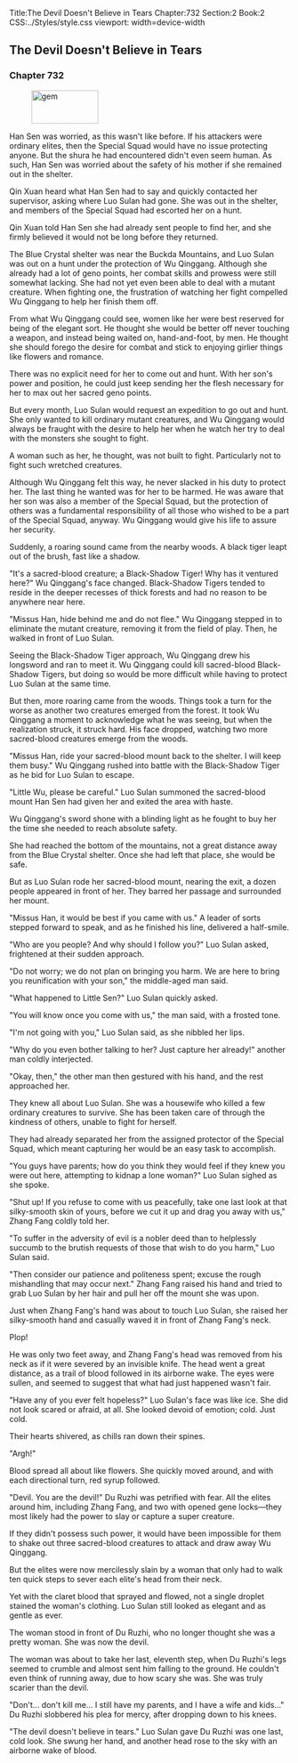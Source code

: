 Title:The Devil Doesn't Believe in Tears 
Chapter:732 
Section:2 
Book:2 
CSS:../Styles/style.css 
viewport: width=device-width
  
## The Devil Doesn't Believe in Tears
### Chapter 732 
<figure>
	<img src="../Images/gem.gif" alt="gem" id="gem" width="120" height="60" />
</figure>
  

  
  Han Sen was worried, as this wasn't like before. If his attackers were ordinary elites, then the Special Squad would have no issue protecting anyone. But the shura he had encountered didn't even seem human. As such, Han Sen was worried about the safety of his mother if she remained out in the shelter.

Qin Xuan heard what Han Sen had to say and quickly contacted her supervisor, asking where Luo Sulan had gone. She was out in the shelter, and members of the Special Squad had escorted her on a hunt.

Qin Xuan told Han Sen she had already sent people to find her, and she firmly believed it would not be long before they returned.

The Blue Crystal shelter was near the Buckda Mountains, and Luo Sulan was out on a hunt under the protection of Wu Qinggang. Although she already had a lot of geno points, her combat skills and prowess were still somewhat lacking. She had not yet even been able to deal with a mutant creature. When fighting one, the frustration of watching her fight compelled Wu Qinggang to help her finish them off.

From what Wu Qinggang could see, women like her were best reserved for being of the elegant sort. He thought she would be better off never touching a weapon, and instead being waited on, hand-and-foot, by men. He thought she should forego the desire for combat and stick to enjoying girlier things like flowers and romance.

There was no explicit need for her to come out and hunt. With her son's power and position, he could just keep sending her the flesh necessary for her to max out her sacred geno points.

But every month, Luo Sulan would request an expedition to go out and hunt. She only wanted to kill ordinary mutant creatures, and Wu Qinggang would always be fraught with the desire to help her when he watch her try to deal with the monsters she sought to fight.

A woman such as her, he thought, was not built to fight. Particularly not to fight such wretched creatures.

Although Wu Qinggang felt this way, he never slacked in his duty to protect her. The last thing he wanted was for her to be harmed. He was aware that her son was also a member of the Special Squad, but the protection of others was a fundamental responsibility of all those who wished to be a part of the Special Squad, anyway. Wu Qinggang would give his life to assure her security.

Suddenly, a roaring sound came from the nearby woods. A black tiger leapt out of the brush, fast like a shadow.

"It's a sacred-blood creature; a Black-Shadow Tiger! Why has it ventured here?" Wu Qinggang's face changed. Black-Shadow Tigers tended to reside in the deeper recesses of thick forests and had no reason to be anywhere near here.

"Missus Han, hide behind me and do not flee." Wu Qinggang stepped in to eliminate the mutant creature, removing it from the field of play. Then, he walked in front of Luo Sulan.

Seeing the Black-Shadow Tiger approach, Wu Qinggang drew his longsword and ran to meet it. Wu Qinggang could kill sacred-blood Black-Shadow Tigers, but doing so would be more difficult while having to protect Luo Sulan at the same time.

But then, more roaring came from the woods. Things took a turn for the worse as another two creatures emerged from the forest. It took Wu Qinggang a moment to acknowledge what he was seeing, but when the realization struck, it struck hard. His face dropped, watching two more sacred-blood creatures emerge from the woods.

"Missus Han, ride your sacred-blood mount back to the shelter. I will keep them busy." Wu Qinggang rushed into battle with the Black-Shadow Tiger as he bid for Luo Sulan to escape.

"Little Wu, please be careful." Luo Sulan summoned the sacred-blood mount Han Sen had given her and exited the area with haste.

Wu Qinggang's sword shone with a blinding light as he fought to buy her the time she needed to reach absolute safety.

She had reached the bottom of the mountains, not a great distance away from the Blue Crystal shelter. Once she had left that place, she would be safe.

But as Luo Sulan rode her sacred-blood mount, nearing the exit, a dozen people appeared in front of her. They barred her passage and surrounded her mount.

"Missus Han, it would be best if you came with us." A leader of sorts stepped forward to speak, and as he finished his line, delivered a half-smile.

"Who are you people? And why should I follow you?" Luo Sulan asked, frightened at their sudden approach.

"Do not worry; we do not plan on bringing you harm. We are here to bring you reunification with your son," the middle-aged man said.

"What happened to Little Sen?" Luo Sulan quickly asked.

"You will know once you come with us," the man said, with a frosted tone.

"I'm not going with you," Luo Sulan said, as she nibbled her lips.

"Why do you even bother talking to her? Just capture her already!" another man coldly interjected.

"Okay, then," the other man then gestured with his hand, and the rest approached her.

They knew all about Luo Sulan. She was a housewife who killed a few ordinary creatures to survive. She has been taken care of through the kindness of others, unable to fight for herself.

They had already separated her from the assigned protector of the Special Squad, which meant capturing her would be an easy task to accomplish.

"You guys have parents; how do you think they would feel if they knew you were out here, attempting to kidnap a lone woman?" Luo Sulan sighed as she spoke.

"Shut up! If you refuse to come with us peacefully, take one last look at that silky-smooth skin of yours, before we cut it up and drag you away with us," Zhang Fang coldly told her.

"To suffer in the adversity of evil is a nobler deed than to helplessly succumb to the brutish requests of those that wish to do you harm," Luo Sulan said.

"Then consider our patience and politeness spent; excuse the rough mishandling that may occur next." Zhang Fang raised his hand and tried to grab Luo Sulan by her hair and pull her off the mount she was upon.

Just when Zhang Fang's hand was about to touch Luo Sulan, she raised her silky-smooth hand and casually waved it in front of Zhang Fang's neck.

Plop!

He was only two feet away, and Zhang Fang's head was removed from his neck as if it were severed by an invisible knife. The head went a great distance, as a trail of blood followed in its airborne wake. The eyes were sullen, and seemed to suggest that what had just happened wasn't fair.

"Have any of you ever felt hopeless?" Luo Sulan's face was like ice. She did not look scared or afraid, at all. She looked devoid of emotion; cold. Just cold.

Their hearts shivered, as chills ran down their spines.

"Argh!"

Blood spread all about like flowers. She quickly moved around, and with each directional turn, red syrup followed.

"Devil. You are the devil!" Du Ruzhi was petrified with fear. All the elites around him, including Zhang Fang, and two with opened gene locks—they most likely had the power to slay or capture a super creature.

If they didn't possess such power, it would have been impossible for them to shake out three sacred-blood creatures to attack and draw away Wu Qinggang.

But the elites were now mercilessly slain by a woman that only had to walk ten quick steps to sever each elite's head from their neck.

Yet with the claret blood that sprayed and flowed, not a single droplet stained the woman's clothing. Luo Sulan still looked as elegant and as gentle as ever.

The woman stood in front of Du Ruzhi, who no longer thought she was a pretty woman. She was now the devil.

The woman was about to take her last, eleventh step, when Du Ruzhi's legs seemed to crumble and almost sent him falling to the ground. He couldn't even think of running away, due to how scary she was. She was truly scarier than the devil.

"Don't... don't kill me... I still have my parents, and I have a wife and kids..." Du Ruzhi slobbered his plea for mercy, after dropping down to his knees.

"The devil doesn't believe in tears." Luo Sulan gave Du Ruzhi was one last, cold look. She swung her hand, and another head rose to the sky with an airborne wake of blood.
